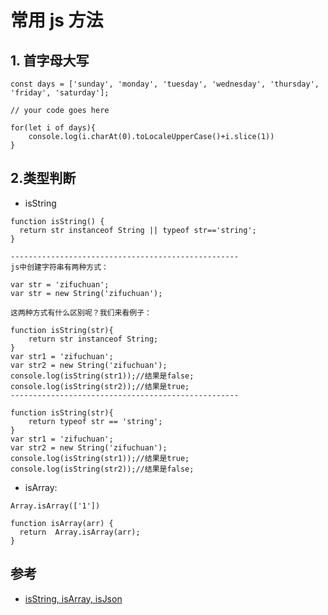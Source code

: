 # 常用 js 方法

## 1. 首字母大写

```
const days = ['sunday', 'monday', 'tuesday', 'wednesday', 'thursday', 'friday', 'saturday'];

// your code goes here

for(let i of days){
    console.log(i.charAt(0).toLocaleUpperCase()+i.slice(1))
}
```


## 2.类型判断
- isString
```
function isString() {
  return str instanceof String || typeof str=='string';
}

---------------------------------------------------
js中创建字符串有两种方式：

var str = 'zifuchuan';
var str = new String('zifuchuan');

这两种方式有什么区别呢？我们来看例子：

function isString(str){
    return str instanceof String;       
}
var str1 = 'zifuchuan';
var str2 = new String('zifuchuan');
console.log(isString(str1));//结果是false;
console.log(isString(str2));//结果是true;
---------------------------------------------------

function isString(str){
    return typeof str == 'string';
}
var str1 = 'zifuchuan';
var str2 = new String('zifuchuan');
console.log(isString(str1));//结果是true;
console.log(isString(str2));//结果是false;
```

- isArray: 

```
Array.isArray(['1'])

function isArray(arr) {
  return  Array.isArray(arr);
}
```



## 参考
- [isString, isArray, isJson](https://www.cnblogs.com/gaopy/p/4915177.html)
